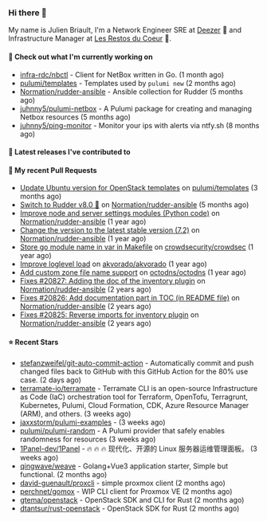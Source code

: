 ### Hi there 👋

My name is Julien Briault, I'm a Network Engineer SRE at [Deezer](https://www.deezer.com) 💜 and Infrastructure Manager at [Les Restos du Coeur](https://www.restosducoeur.org/) 🩷.

#### 👷 Check out what I'm currently working on

- [infra-rdc/nbctl](https://github.com/infra-rdc/nbctl) - Client for NetBox written in Go. (1 month ago)
- [pulumi/templates](https://github.com/pulumi/templates) - Templates used by `pulumi new` (2 months ago)
- [Normation/rudder-ansible](https://github.com/Normation/rudder-ansible) - Ansible collection for Rudder (5 months ago)
- [juhnny5/pulumi-netbox](https://github.com/juhnny5/pulumi-netbox) - A Pulumi package for creating and managing Netbox resources  (5 months ago)
- [juhnny5/ping-monitor](https://github.com/juhnny5/ping-monitor) - Monitor your ips with alerts via ntfy.sh (8 months ago)

#### 🔭 Latest releases I've contributed to


#### 🔨 My recent Pull Requests

- [Update Ubuntu version for OpenStack templates](https://github.com/pulumi/templates/pull/730) on [pulumi/templates](https://github.com/pulumi/templates) (3 months ago)
- [Switch to Rudder v8.0 🚀](https://github.com/Normation/rudder-ansible/pull/67) on [Normation/rudder-ansible](https://github.com/Normation/rudder-ansible) (5 months ago)
- [Improve node and server settings modules (Python code)](https://github.com/Normation/rudder-ansible/pull/65) on [Normation/rudder-ansible](https://github.com/Normation/rudder-ansible) (1 year ago)
- [Change the version to the latest stable version (7.2)](https://github.com/Normation/rudder-ansible/pull/64) on [Normation/rudder-ansible](https://github.com/Normation/rudder-ansible) (1 year ago)
- [Store go module name in var in Makefile](https://github.com/crowdsecurity/crowdsec/pull/1989) on [crowdsecurity/crowdsec](https://github.com/crowdsecurity/crowdsec) (1 year ago)
- [Improve loglevel load](https://github.com/akvorado/akvorado/pull/369) on [akvorado/akvorado](https://github.com/akvorado/akvorado) (1 year ago)
- [Add custom zone file name support](https://github.com/octodns/octodns/pull/961) on [octodns/octodns](https://github.com/octodns/octodns) (1 year ago)
- [Fixes #20827: Adding the doc of the inventory plugin](https://github.com/Normation/rudder-ansible/pull/55) on [Normation/rudder-ansible](https://github.com/Normation/rudder-ansible) (2 years ago)
- [Fixes #20826: Add documentation part in TOC (in README file)](https://github.com/Normation/rudder-ansible/pull/54) on [Normation/rudder-ansible](https://github.com/Normation/rudder-ansible) (2 years ago)
- [Fixes #20825: Reverse imports for inventory plugin](https://github.com/Normation/rudder-ansible/pull/53) on [Normation/rudder-ansible](https://github.com/Normation/rudder-ansible) (2 years ago)

#### ⭐ Recent Stars

- [stefanzweifel/git-auto-commit-action](https://github.com/stefanzweifel/git-auto-commit-action) - Automatically commit and push changed files back to GitHub with this GitHub Action for the 80% use case. (2 days ago)
- [terramate-io/terramate](https://github.com/terramate-io/terramate) - Terramate CLI is an open-source Infrastructure as Code (IaC) orchestration tool for Terraform, OpenTofu, Terragrunt, Kubernetes, Pulumi, Cloud Formation, CDK, Azure Resource Manager (ARM), and others. (3 weeks ago)
- [jaxxstorm/pulumi-examples](https://github.com/jaxxstorm/pulumi-examples) -  (3 weeks ago)
- [pulumi/pulumi-random](https://github.com/pulumi/pulumi-random) - A Pulumi provider that safely enables randomness for resources (3 weeks ago)
- [1Panel-dev/1Panel](https://github.com/1Panel-dev/1Panel) - 🔥 🔥 🔥 现代化、开源的 Linux 服务器运维管理面板。 (3 weeks ago)
- [qingwave/weave](https://github.com/qingwave/weave) - Golang&#43;Vue3 application starter,  Simple but functional. (2 months ago)
- [david-guenault/proxcli](https://github.com/david-guenault/proxcli) - simple proxmox client  (2 months ago)
- [perchnet/gomox](https://github.com/perchnet/gomox) - WIP CLI client for Proxmox VE (2 months ago)
- [gtema/openstack](https://github.com/gtema/openstack) - OpenStack SDK and CLI for Rust (2 months ago)
- [dtantsur/rust-openstack](https://github.com/dtantsur/rust-openstack) - OpenStack SDK for Rust (2 months ago)
